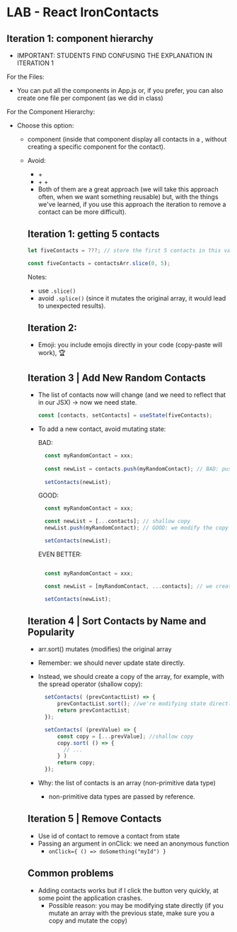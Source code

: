 

# LAB - React IronContacts




## Iteration 1: component hierarchy


- IMPORTANT: STUDENTS FIND CONFUSING THE EXPLANATION IN ITERATION 1


For the Files:
- You can put all the components in App.js or, if you prefer, you can also create one file per component (as we did in class)


For the Component Hierarchy:

- Choose this option:
  - <App> component (inside that component display all contacts in a <table>, without creating a specific component for the contact).

- Avoid:
  - <App> + <Contact>
  - <App> + <ContactList> + <Contact>
  - Both of them are a great approach (we will take this approach often, when we want something reusable) but, with the things we've learned, if you use this approach the iteration to remove a contact can be more difficult).



## Iteration 1: getting 5 contacts

  ```js
  let fiveContacts = ???; // store the first 5 contacts in this variable
  ```

  ```js
  const fiveContacts = contactsArr.slice(0, 5);
  ```

  Notes: 
  - use `.slice()`
  - avoid `.splice()` (since it mutates the original array, it would lead to unexpected results).


## Iteration 2:

- Emoji: you include emojis directly in your code (copy-paste will work), 🏆


## Iteration 3 | Add New Random Contacts

- The list of contacts now will change (and we need to reflect that in our JSX) → now we need state.


  ```js
  const [contacts, setContacts] = useState(fiveContacts);
  ```


- To add a new contact, avoid mutating state:


  BAD:

  ```js
    const myRandomContact = xxx;
    
    const newList = contacts.push(myRandomContact); // BAD: push mutates the original array
    
    setContacts(newList);
  ```


  GOOD:

  ```js
    const myRandomContact = xxx;

    const newList = [...contacts]; // shallow copy
    newList.push(myRandomContact); // GOOD: we modify the copy (not the original)

    setContacts(newList);
  ```


  EVEN BETTER:

  ```js

    const myRandomContact = xxx;

    const newList = [myRandomContact, ...contacts]; // we create a new array (with the rand contact at the beginning)

    setContacts(newList);

  ```



## Iteration 4 | Sort Contacts by Name and Popularity

- arr.sort() mutates (modifies) the original array
- Remember: we should never update state directly.
- Instead, we should create a copy of the array, for example, with the spread operator (shallow copy):
  
  ```js
    setContacts( (prevContactList) => {
        prevContactList.sort(); //we're modifying state directly
        return prevContactList;
    });
  ```


  ```js
    setContacts( (prevValue) => {
        const copy = [...prevValue]; //shallow copy
        copy.sort( () => {
          // ...
        } )
        return copy;
    });
  ```

- Why: the list of contacts is an array (non-primitive data type)
  - non-primitive data types are passed by reference.



## Iteration 5 | Remove Contacts
- Use id of contact to remove a contact from state
- Passing an argument in onClick: we need an anonymous function
  - `onClick={ () => doSomething("myId") }`




## Common problems

- Adding contacts works but if I click the button very quickly, at some point the application crashes.
  - Possible reason: you may be modifying state directly (if you mutate an array with the previous state, make sure you a copy and mutate the copy)

  
  